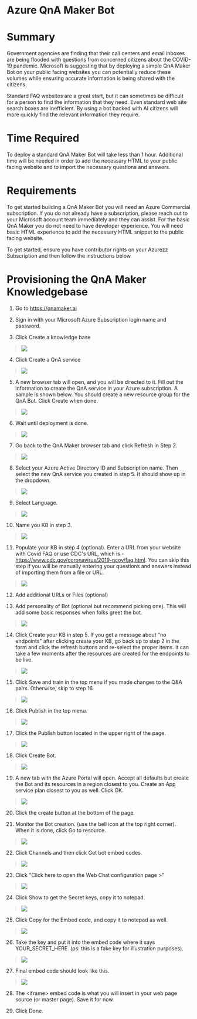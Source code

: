# Azure QnA Maker Bot

Summary
=======

Government agencies are finding that their call centers and email
inboxes are being flooded with questions from concerned citizens about
the COVID-19 pandemic. Microsoft is suggesting that by deploying a
simple QnA Maker Bot on your public facing websites you can potentially
reduce these volumes while ensuring accurate information is being shared
with the citizens.

Standard FAQ websites are a great start, but it can sometimes be
difficult for a person to find the information that they need. Even
standard web site search boxes are inefficient. By using a bot backed
with AI citizens will more quickly find the relevant information they
require.

Time Required
=============

To deploy a standard QnA Maker Bot will take less than 1 hour.
Additional time will be needed in order to add the necessary HTML to
your public facing website and to import the necessary questions and
answers.

Requirements
============

To get started building a QnA Maker Bot you will need an Azure
Commercial subscription. If you do not already have a subscription,
please reach out to your Microsoft account team immediately and they can
assist. For the basic QnA Maker you do not need to have developer
experience. You will need basic HTML experience to add the necessary
HTML snippet to the public facing website.

To get started, ensure you have contributor rights on your Azurezz
Subscription and then follow the instructions below.

Provisioning the QnA Maker Knowledgebase
========================================

1.  Go to <https://qnamaker.ai>

2.  Sign in with your Microsoft Azure Subscription login name and
    password.

3.  Click Create a knowledge base

> ![](.//media/image1.png)

4.  Click Create a QnA service

> ![](.//media/image2.png)

5.  A new browser tab will open, and you will be directed to it. Fill
    out the information to create the QnA service in your Azure
    subscription. A sample is shown below. You should create a new
    resource group for the QnA Bot. Click Create when done.

> ![](.//media/image3.png)

6.  Wait until deployment is done.

> ![](.//media/image4.png)

7.  Go back to the QnA Maker browser tab and click Refresh in Step 2.

> ![](.//media/image5.png)

8.  Select your Azure Active Directory ID and Subscription name. Then
    select the new QnA service you created in step 5. It should show up
    in the dropdown.

> ![](.//media/image6.png)

9.  Select Language.

> ![](.//media/image7.png)

10. Name you KB in step 3.

> ![](.//media/image8.png)

11. Populate your KB in step 4 (optional). Enter a URL from your website
    with Covid FAQ or use CDC's URL, which is -
    <https://www.cdc.gov/coronavirus/2019-ncov/faq.html>. You can skip
    this step if you will be manually entering your questions and
    answers instead of importing them from a file or URL.

> ![](.//media/image9.png)

12. Add additional URLs or Files (optional)

13. Add personality of Bot (optional but recommend picking one). This
    will add some basic responses when folks greet the bot.

> ![](.//media/image10.png)

14. Click Create your KB in step 5. If you get a message about "no
    endpoints" after clicking create your KB, go back up to step 2 in
    the form and click the refresh buttons and re-select the proper
    items. It can take a few moments after the resources are created for
    the endpoints to be live.

> ![](.//media/image11.png)

15. Click Save and train in the top menu if you made changes to the Q&A
    pairs. Otherwise, skip to step 16.

> ![](.//media/image12.png)

16. Click Publish in the top menu.

> ![](.//media/image13.png)

17. Click the Publish button located in the upper right of the page.

> ![](.//media/image14.png)

18. Click Create Bot.

> ![](.//media/image15.png)

19. A new tab with the Azure Portal will open. Accept all defaults but
    create the Bot and its resources in a region closest to you. Create
    an App service plan closest to you as well. Click OK.

> ![](.//media/image16.png)

20. Click the create button at the bottom of the page.

21. Monitor the Bot creation. (use the bell icon at the top right
    corner). When it is done, click Go to resource.

> ![](.//media/image17.png)

22. Click Channels and then click Get bot embed codes.

> ![](.//media/image18.png)

23. Click "Click here to open the Web Chat configuration page \>"

> ![](.//media/image19.png)

24. Click Show to get the Secret keys, copy it to notepad.

> ![](.//media/image20.png)

25. Click Copy for the Embed code, and copy it to notepad as well.

> ![](.//media/image21.png)

26. Take the key and put it into the embed code where it says
    YOUR\_SECRET\_HERE. (ps: this is a fake key for illustration
    purposes).

> ![](.//media/image22.png)

27. Final embed code should look like this.

> ![](.//media/image23.png)

28. The \<iframe\> embed code is what you will insert in your web page
    source (or master page). Save it for now.

29. Click Done.
